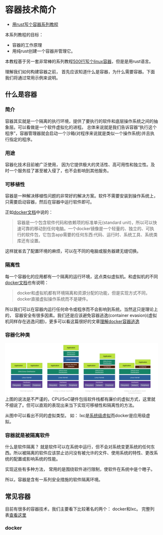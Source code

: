 容器技术简介
=============================================

- [用rust写个容器系列教程](./README.md)

本系列教程的目标：
 - 容器的工作原理
 - 用纯rust创建一个容器并管理它。

本教程基于另一套非常棒的系列教程[500行写个linux容器](https://blog.lizzie.io/linux-containers-in-500-loc.html)，但是是用rust语言。

理解我们如何构建容器之前， 首先应该知道什么是容器，为什么需要容器。下面我们将通过常用示例来说明。

## 什么是容器

### 简介

容器其实就是一个隔离的执行环境，提供了要执行的软件和底层操作系统之间的抽象层。可以看做是一个软件虚拟化的进程。
总体来说就是我们告诉容器“执行这个程序”，容器管理器就会启动一个沙箱(对程序来说就是类似一个操作系统)并且执行指定的程序。

### 用途
容器化技术目前被广泛使用， 因为它提供极大的灵活性、高可用性和独立性。及时一个服务挂了甚至被入侵了，也不会影响到其他服务。

### 可移植性
容器是一种解决移植性问题的非常好的解决方案。软件不需要安装到操作系统上， 只需要启动容器，然后在容器中运行软件即可。

正如[docker文档](https://www.docker.com/resources/what-container)中说的：
> 容器是一个包含软件代码和依赖项的标准单元(standard unit)，所以可以快速可靠的移动到任何电脑。一个docker镜像是一个轻量的、独立的、可执行的软件包，它包含app需要的任何东西:代码、运行时、系统工具、系统类库还有设置。

这样就省去了配置环境的麻烦，可以在不同的电脑或服务器建无缝切换。

### 隔离性
每一个容器化的应用都有一个隔离的运行环境，这点类似虚拟机。和虚拟机的不同[docker文档](https://www.docker.com/resources/what-container)也有说明：
> docker和虚拟机都有环境隔离和资源分配的功能，但是实现方式不同，docker直接虚拟操作系统而不是硬件。

所以我们可以在容器内运行任何命令或程序而不会影响到系统。当然这只是理论上的， 容器安全有很多因素。我们还是应该避免容器逃逸(container evasion)(虚拟机同样存在逃逸问题)，更多可以看这篇很好的文章[理解docker容器逃逸](https://blog.trailofbits.com/2019/07/19/understanding-docker-container-escapes/)

### 容器化种类

![](./system_virtualmachine_container.png)
上图的说法是不严谨的，CPU/SoC硬件包括软件栈都有廉价的虚拟方式，这里就不细说了。但可以直观的表现出来当下实现可移植性和隔离性的方法。

从图中可以看出不同的虚拟类型。 如： lxc是[系统级虚拟](https://en.wikipedia.org/wiki/OS-level_virtualization)而docker是应用级虚拟。


### 容器就是被隔离软件

什么是软件隔离？ 就是软件可以在系统中运行，但不会对系统变更系统的任何东西。所以被隔离的软件应该禁止访问没有被允许的文件、使用系统的特性、更改系统的配置或影响系统的性能。

实现这些有多种方法， 常用的是围绕软件进行限制，使软件在系统中是个瞎子。

所以，容器是含有一系列安全措施的软件隔离环境。

## 常见容器

目前有很多的容器技术，我们主要看下比较著名的两个： docker和lxc。 完整列表[查看这里](https://en.wikipedia.org/wiki/List_of_Linux_containers)

### docker


